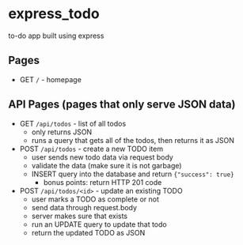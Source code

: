 # express_todo

to-do app built using express

## Pages

* GET `/` - homepage

## API Pages (pages that only serve JSON data)

* GET `/api/todos` - list of all todos
  * only returns JSON
  * runs a query that gets all of the todos, then returns it as JSON
* POST `/api/todos` - create a new TODO item
  * user sends new todo data via request body
  * validate the data (make sure it is not garbage)
  * INSERT query into the database and return `{"success": true}`
    * bonus points: return HTTP 201 code
* POST `/api/todos/<id>` - update an existing TODO
  * user marks a TODO as complete or not
  * send data through request.body
  * server makes sure that <id> exists
  * run an UPDATE query to update that todo
  * return the updated TODO as JSON
